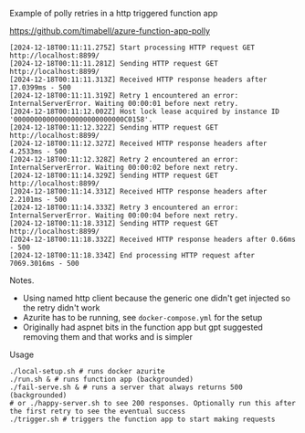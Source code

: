 Example of polly retries in a http triggered function app

https://github.com/timabell/azure-function-app-polly

```
[2024-12-18T00:11:11.275Z] Start processing HTTP request GET http://localhost:8899/
[2024-12-18T00:11:11.281Z] Sending HTTP request GET http://localhost:8899/
[2024-12-18T00:11:11.313Z] Received HTTP response headers after 17.0399ms - 500
[2024-12-18T00:11:11.319Z] Retry 1 encountered an error:  InternalServerError. Waiting 00:00:01 before next retry.
[2024-12-18T00:11:12.002Z] Host lock lease acquired by instance ID '000000000000000000000000000C0158'.
[2024-12-18T00:11:12.322Z] Sending HTTP request GET http://localhost:8899/
[2024-12-18T00:11:12.327Z] Received HTTP response headers after 4.2533ms - 500
[2024-12-18T00:11:12.328Z] Retry 2 encountered an error:  InternalServerError. Waiting 00:00:02 before next retry.
[2024-12-18T00:11:14.329Z] Sending HTTP request GET http://localhost:8899/
[2024-12-18T00:11:14.331Z] Received HTTP response headers after 2.2101ms - 500
[2024-12-18T00:11:14.333Z] Retry 3 encountered an error:  InternalServerError. Waiting 00:00:04 before next retry.
[2024-12-18T00:11:18.331Z] Sending HTTP request GET http://localhost:8899/
[2024-12-18T00:11:18.332Z] Received HTTP response headers after 0.66ms - 500
[2024-12-18T00:11:18.334Z] End processing HTTP request after 7069.3016ms - 500
```

Notes.

- Using named http client because the generic one didn't get injected so the retry didn't work
- Azurite has to be running, see `docker-compose.yml` for the setup
- Originally had aspnet bits in the function app but gpt suggested removing them and that works and is simpler

Usage

```shell
./local-setup.sh # runs docker azurite
./run.sh & # runs function app (backgrounded)
./fail-serve.sh & # runs a server that always returns 500 (backgrounded)
# or ./happy-server.sh to see 200 responses. Optionally run this after the first retry to see the eventual success
./trigger.sh # triggers the function app to start making requests
```
